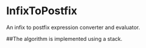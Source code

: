 # InfixToPostfix
An infix to postfix expression converter and evaluator.

##The algorithm is implemented using a stack.
